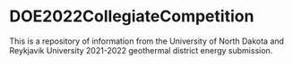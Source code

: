 # DOE2022CollegiateCompetition
This is a repository of information from the University of North Dakota and Reykjavik University 2021-2022 geothermal district energy submission.
